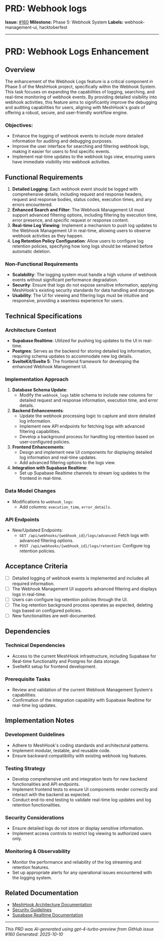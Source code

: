# PRD: Webhook logs

**Issue:** [#160](https://github.com/profullstack/meshhook/issues/160)
**Milestone:** Phase 5: Webhook System
**Labels:** webhook-management-ui, hacktoberfest

---

# PRD: Webhook Logs Enhancement

## Overview

The enhancement of the Webhook Logs feature is a critical component in Phase 5 of the MeshHook project, specifically within the Webhook System. This task focuses on expanding the capabilities of logging, searching, and real-time monitoring of webhook events. By providing detailed visibility into webhook activities, this feature aims to significantly improve the debugging and auditing capabilities for users, aligning with MeshHook's goals of offering a robust, secure, and user-friendly workflow engine.

### Objectives:

- Enhance the logging of webhook events to include more detailed information for auditing and debugging purposes.
- Improve the user interface for searching and filtering webhook logs, making it easier for users to find specific events.
- Implement real-time updates to the webhook logs view, ensuring users have immediate visibility into webhook activities.

## Functional Requirements

1. **Detailed Logging**: Each webhook event should be logged with comprehensive details, including request and response headers, request and response bodies, status codes, execution times, and any errors encountered.
2. **Enhanced Search and Filter**: The Webhook Management UI must support advanced filtering options, including filtering by execution time, error presence, and specific request or response content.
3. **Real-time Log Viewing**: Implement a mechanism to push log updates to the Webhook Management UI in real-time, allowing users to observe webhook activities as they happen.
4. **Log Retention Policy Configuration**: Allow users to configure log retention policies, specifying how long logs should be retained before automatic deletion.

### Non-Functional Requirements

- **Scalability**: The logging system must handle a high volume of webhook events without significant performance degradation.
- **Security**: Ensure that logs do not expose sensitive information, applying MeshHook's existing security standards for data handling and storage.
- **Usability**: The UI for viewing and filtering logs must be intuitive and responsive, providing a seamless experience for users.

## Technical Specifications

### Architecture Context

- **Supabase Realtime**: Utilized for pushing log updates to the UI in real-time.
- **Postgres**: Serves as the backend for storing detailed log information, requiring schema updates to accommodate new log details.
- **SvelteKit/Svelte 5**: The frontend framework for developing the enhanced Webhook Management UI.

### Implementation Approach

1. **Database Schema Update**:
   - Modify the `webhook_logs` table schema to include new columns for detailed request and response information, execution time, and error details.
2. **Backend Enhancements**:
   - Update the webhook processing logic to capture and store detailed log information.
   - Implement new API endpoints for fetching logs with advanced filtering capabilities.
   - Develop a background process for handling log retention based on user-configured policies.
3. **Frontend Enhancements**:
   - Design and implement new UI components for displaying detailed log information and real-time updates.
   - Add advanced filtering options to the logs view.
4. **Integration with Supabase Realtime**:
   - Set up Supabase Realtime channels to stream log updates to the frontend in real-time.

### Data Model Changes

- Modifications to `webhook_logs`:
  - Add columns: `execution_time`, `error_details`.

### API Endpoints

- New/Updated Endpoints:
  - `GET /api/webhooks/{webhook_id}/logs/advanced`: Fetch logs with advanced filtering options.
  - `POST /api/webhooks/{webhook_id}/logs/retention`: Configure log retention policies.

## Acceptance Criteria

- [ ] Detailed logging of webhook events is implemented and includes all required information.
- [ ] The Webhook Management UI supports advanced filtering and displays logs in real-time.
- [ ] Users can configure log retention policies through the UI.
- [ ] The log retention background process operates as expected, deleting logs based on configured policies.
- [ ] New functionalities are well-documented.

## Dependencies

### Technical Dependencies

- Access to the current MeshHook infrastructure, including Supabase for Real-time functionality and Postgres for data storage.
- SvelteKit setup for frontend development.

### Prerequisite Tasks

- Review and validation of the current Webhook Management System's capabilities.
- Confirmation of the integration capability with Supabase Realtime for real-time log updates.

## Implementation Notes

### Development Guidelines

- Adhere to MeshHook's coding standards and architectural patterns.
- Implement modular, testable, and reusable code.
- Ensure backward compatibility with existing webhook log features.

### Testing Strategy

- Develop comprehensive unit and integration tests for new backend functionalities and API endpoints.
- Implement frontend tests to ensure UI components render correctly and interact with the backend as expected.
- Conduct end-to-end testing to validate real-time log updates and log retention functionalities.

### Security Considerations

- Ensure detailed logs do not store or display sensitive information.
- Implement access controls to restrict log viewing to authorized users only.

### Monitoring & Observability

- Monitor the performance and reliability of the log streaming and retention features.
- Set up appropriate alerts for any operational issues encountered with the logging system.

## Related Documentation

- [MeshHook Architecture Documentation](../Architecture.md)
- [Security Guidelines](../Security.md)
- [Supabase Realtime Documentation](https://supabase.com/docs/guides/database/realtime)

---

*This PRD was AI-generated using gpt-4-turbo-preview from GitHub issue #160*
*Generated: 2025-10-10*

